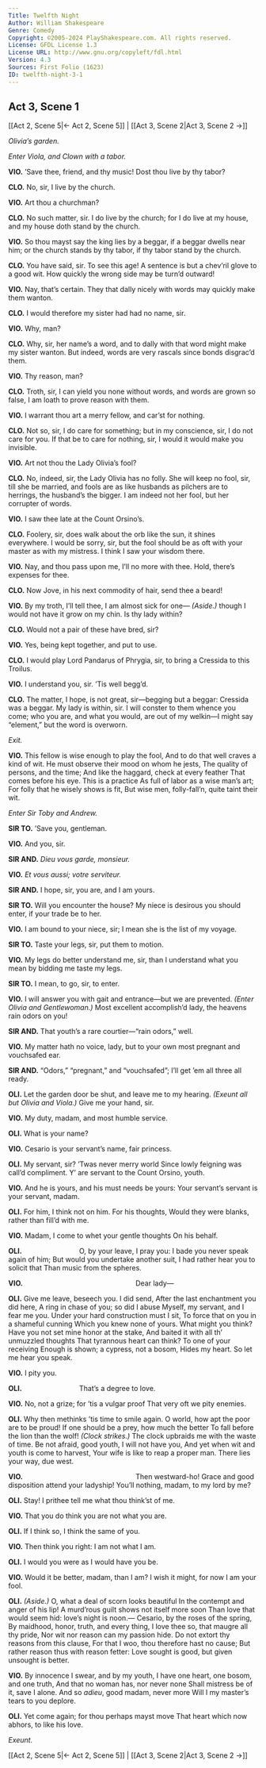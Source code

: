```yaml
---
Title: Twelfth Night
Author: William Shakespeare
Genre: Comedy
Copyright: ©2005-2024 PlayShakespeare.com. All rights reserved.
License: GFDL License 1.3
License URL: http://www.gnu.org/copyleft/fdl.html
Version: 4.3
Sources: First Folio (1623)
ID: twelfth-night-3-1
---
```


## Act 3, Scene 1
[[Act 2, Scene 5|← Act 2, Scene 5]] | [[Act 3, Scene 2|Act 3, Scene 2 →]]

*Olivia’s garden.*

*Enter Viola, and Clown with a tabor.*

**VIO.**
’Save thee, friend, and thy music! Dost thou live by thy tabor?

**CLO.**
No, sir, I live by the church.

**VIO.**
Art thou a churchman?

**CLO.**
No such matter, sir. I do live by the church; for I do live at my house, and my house doth stand by the church.

**VIO.**
So thou mayst say the king lies by a beggar, if a beggar dwells near him; or the church stands by thy tabor, if thy tabor stand by the church.

**CLO.**
You have said, sir. To see this age! A sentence is but a chev’ril glove to a good wit. How quickly the wrong side may be turn’d outward!

**VIO.**
Nay, that’s certain. They that dally nicely with words may quickly make them wanton.

**CLO.**
I would therefore my sister had had no name, sir.

**VIO.**
Why, man?

**CLO.**
Why, sir, her name’s a word, and to dally with that word might make my sister wanton. But indeed, words are very rascals since bonds disgrac’d them.

**VIO.**
Thy reason, man?

**CLO.**
Troth, sir, I can yield you none without words, and words are grown so false, I am loath to prove reason with them.

**VIO.**
I warrant thou art a merry fellow, and car’st for nothing.

**CLO.**
Not so, sir, I do care for something; but in my conscience, sir, I do not care for you. If that be to care for nothing, sir, I would it would make you invisible.

**VIO.**
Art not thou the Lady Olivia’s fool?

**CLO.**
No, indeed, sir, the Lady Olivia has no folly. She will keep no fool, sir, till she be married, and fools are as like husbands as pilchers are to herrings, the husband’s the bigger. I am indeed not her fool, but her corrupter of words.

**VIO.**
I saw thee late at the Count Orsino’s.

**CLO.**
Foolery, sir, does walk about the orb like the sun, it shines everywhere. I would be sorry, sir, but the fool should be as oft with your master as with my mistress. I think I saw your wisdom there.

**VIO.**
Nay, and thou pass upon me, I’ll no more with thee. Hold, there’s expenses for thee.

**CLO.**
Now Jove, in his next commodity of hair, send thee a beard!

**VIO.**
By my troth, I’ll tell thee, I am almost sick for one⁠—
*(Aside.)*
though I would not have it grow on my chin. Is thy lady within?

**CLO.**
Would not a pair of these have bred, sir?

**VIO.**
Yes, being kept together, and put to use.

**CLO.**
I would play Lord Pandarus of Phrygia, sir, to bring a Cressida to this Troilus.

**VIO.**
I understand you, sir. ’Tis well begg’d.

**CLO.**
The matter, I hope, is not great, sir—begging but a beggar: Cressida was a beggar. My lady is within, sir. I will conster to them whence you come; who you are, and what you would, are out of my welkin—I might say “element,” but the word is overworn.

*Exit.*

**VIO.**
This fellow is wise enough to play the fool,
And to do that well craves a kind of wit.
He must observe their mood on whom he jests,
The quality of persons, and the time;
And like the haggard, check at every feather
That comes before his eye. This is a practice
As full of labor as a wise man’s art;
For folly that he wisely shows is fit,
But wise men, folly-fall’n, quite taint their wit.

*Enter Sir Toby and Andrew.*

**SIR TO.**
’Save you, gentleman.

**VIO.**
And you, sir.

**SIR AND.**
*Dieu vous garde, monsieur.*

**VIO.**
*Et vous aussi; votre serviteur.*

**SIR AND.**
I hope, sir, you are, and I am yours.

**SIR TO.**
Will you encounter the house? My niece is desirous you should enter, if your trade be to her.

**VIO.**
I am bound to your niece, sir; I mean she is the list of my voyage.

**SIR TO.**
Taste your legs, sir, put them to motion.

**VIO.**
My legs do better understand me, sir, than I understand what you mean by bidding me taste my legs.

**SIR TO.**
I mean, to go, sir, to enter.

**VIO.**
I will answer you with gait and entrance—but we are prevented.
*(Enter Olivia and Gentlewoman.)*
Most excellent accomplish’d lady, the heavens rain odors on you!

**SIR AND.**
That youth’s a rare courtier—“rain odors,” well.

**VIO.**
My matter hath no voice, lady, but to your own most pregnant and vouchsafed ear.

**SIR AND.**
“Odors,” “pregnant,” and “vouchsafed”; I’ll get ’em all three all ready.

**OLI.**
Let the garden door be shut, and leave me to my hearing.
*(Exeunt all but Olivia and Viola.)*
Give me your hand, sir.

**VIO.**
My duty, madam, and most humble service.

**OLI.**
What is your name?

**VIO.**
Cesario is your servant’s name, fair princess.

**OLI.**
My servant, sir? ’Twas never merry world
Since lowly feigning was call’d compliment.
Y’ are servant to the Count Orsino, youth.

**VIO.**
And he is yours, and his must needs be yours:
Your servant’s servant is your servant, madam.

**OLI.**
For him, I think not on him. For his thoughts,
Would they were blanks, rather than fill’d with me.

**VIO.**
Madam, I come to whet your gentle thoughts
On his behalf.

**OLI.**
        O, by your leave, I pray you:
I bade you never speak again of him;
But would you undertake another suit,
I had rather hear you to solicit that
Than music from the spheres.

**VIO.**
                Dear lady⁠—

**OLI.**
Give me leave, beseech you. I did send,
After the last enchantment you did here,
A ring in chase of you; so did I abuse
Myself, my servant, and I fear me you.
Under your hard construction must I sit,
To force that on you in a shameful cunning
Which you knew none of yours. What might you think?
Have you not set mine honor at the stake,
And baited it with all th’ unmuzzled thoughts
That tyrannous heart can think? To one of your receiving
Enough is shown; a cypress, not a bosom,
Hides my heart. So let me hear you speak.

**VIO.**
I pity you.

**OLI.**
        That’s a degree to love.

**VIO.**
No, not a grize; for ’tis a vulgar proof
That very oft we pity enemies.

**OLI.**
Why then methinks ’tis time to smile again.
O world, how apt the poor are to be proud!
If one should be a prey, how much the better
To fall before the lion than the wolf!
*(Clock strikes.)*
The clock upbraids me with the waste of time.
Be not afraid, good youth, I will not have you,
And yet when wit and youth is come to harvest,
Your wife is like to reap a proper man.
There lies your way, due west.

**VIO.**
                Then westward-ho!
Grace and good disposition attend your ladyship!
You’ll nothing, madam, to my lord by me?

**OLI.**
Stay!
I prithee tell me what thou think’st of me.

**VIO.**
That you do think you are not what you are.

**OLI.**
If I think so, I think the same of you.

**VIO.**
Then think you right: I am not what I am.

**OLI.**
I would you were as I would have you be.

**VIO.**
Would it be better, madam, than I am?
I wish it might, for now I am your fool.

**OLI.**
*(Aside.)*
O, what a deal of scorn looks beautiful
In the contempt and anger of his lip!
A murd’rous guilt shows not itself more soon
Than love that would seem hid: love’s night is noon.⁠—
Cesario, by the roses of the spring,
By maidhood, honor, truth, and every thing,
I love thee so, that maugre all thy pride,
Nor wit nor reason can my passion hide.
Do not extort thy reasons from this clause,
For that I woo, thou therefore hast no cause;
But rather reason thus with reason fetter:
Love sought is good, but given unsought is better.

**VIO.**
By innocence I swear, and by my youth,
I have one heart, one bosom, and one truth,
And that no woman has, nor never none
Shall mistress be of it, save I alone.
And so *adieu*, good madam, never more
Will I my master’s tears to you deplore.

**OLI.**
Yet come again; for thou perhaps mayst move
That heart which now abhors, to like his love.

*Exeunt.*

[[Act 2, Scene 5|← Act 2, Scene 5]] | [[Act 3, Scene 2|Act 3, Scene 2 →]]